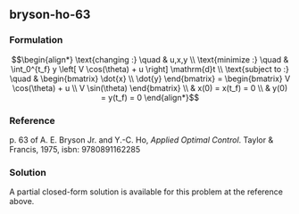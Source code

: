 ## bryson-ho-63

### Formulation
```math
\begin{align*}
\text{changing :} \quad & u,x,y \\
\text{minimize :} \quad & \int_0^{t_f} y \left[ V \cos(\theta) + u \right] \mathrm{d}t \\
\text{subject to :} \quad & \begin{bmatrix} \dot{x} \\ \dot{y} \end{bmatrix} = \begin{bmatrix} V \cos(\theta) + u \\ V \sin(\theta) \end{bmatrix} \\
& x(0) = x(t_f) = 0 \\
& y(0) = y(t_f) = 0
\end{align*}
```

### Reference
p. 63 of A. E. Bryson Jr. and Y.-C. Ho, *Applied Optimal Control*. Taylor & Francis, 1975, isbn: 9780891162285

### Solution
A partial closed-form solution is available for this problem at the reference above.